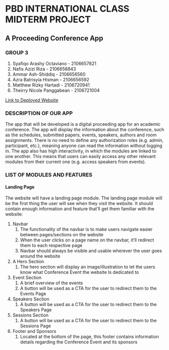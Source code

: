 # PBD INTERNATIONAL CLASS MIDTERM PROJECT
## A Proceeding Conference App
### GROUP 3
1. Syafiqo Arashy Octaviano - 2106657821
2. Nafis Azizi Riza - 2106658843
3. Ammar Ash-Shiddiq - 2106656560
4. Azra Batrisyia Hisman - 2106656592
5. Matthew Rizky Hartadi - 2106720941
6. Theirry Nicole Panggabean - 2106721004

[Link to Deployed Website](ristek.link/MidtermProjectGroup3KI)

### DESCRIPTION OF OUR APP
The app that will be developed is a digital proceeding app for an academic conference. The app will display the information about the conference, such as the schedules, submitted papers, events, speakers, authors and room assignments. There is no need to define any authorization roles (e.g. admin, participant, etc.), meaning anyone can read the information without logging in. The app also has high interactivity, in which the modules are linked to one another. This means that users can easily access any other relevant modules from their current one (e.g. access speakers from events).

### LIST OF MODULES AND FEATURES

#### Landing Page
The website will have a landing page module. The landing page module will be the first thing the user will see when they visit the website. It should contain enough information and feature that’ll get them familiar with the website:

1. Navbar
    1. The functionality of the navbar is to make users navigate easier between pages/sections on the website 
    2. When the user clicks on a page name on the navbar, it’ll redirect them to each respective page
    3. Navbar should always be visible and usable wherever the user goes around the website
2. A Hero Section
    1. The hero section will display an image/illustration to let the users know what Conference Event the website Is dedicated to
3. Event Section
    1. A brief overview of the events
    2. A button will be used as a CTA for the user to redirect them to the Events Page
4. Speakers Section
    1. A button will be used as a CTA for the user to redirect them to the Speakers Page
5. Sessions Section
    1. A button will be used as a CTA for the user to redirect them to the Sessions Page
6. Footer and Sponsors
    1. Located at the bottom of the page, this footer contains information details regarding the Conference Event and its sponsors
